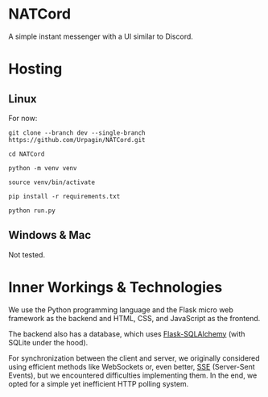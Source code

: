 # NATCord

A simple instant messenger with a UI similar to Discord.

# Hosting

## Linux
For now:

`git clone --branch dev --single-branch https://github.com/Urpagin/NATCord.git`

`cd NATCord`

`python -m venv venv`

`source venv/bin/activate`

`pip install -r requirements.txt`

`python run.py`

## Windows & Mac
Not tested.

# Inner Workings & Technologies

We use the Python programming language and the Flask micro web framework as the backend and HTML, CSS, and JavaScript as the frontend.

The backend also has a database, which uses [Flask-SQLAlchemy](https://flask-sqlalchemy.readthedocs.io/en/stable/quickstart/) (with SQLite under the hood).

For synchronization between the client and server, we originally considered using efficient methods like WebSockets or, even better, [SSE](https://developer.mozilla.org/en-US/docs/Web/API/Server-sent_events/Using_server-sent_events) (Server-Sent Events), but we encountered difficulties implementing them. In the end, we opted for a simple yet inefficient HTTP polling system.
